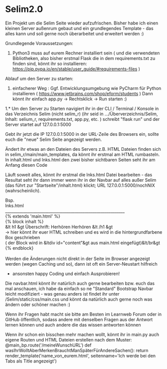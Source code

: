 # Selim2.0
Ein Projekt um die Selim Seite wieder aufzufrischen.
Bisher habe ich einen kleinen Server außenrum gebaut und ein grundlegendes Template - das alles kann und soll gerne noch überarbeitet und erweitert werden :)</br>

Grundlegende Voraussetzungen: 

1. Python3 muss auf eurem Rechner installiert sein ( und die verwendeten Bibliotheken, also bisher erstmal Flask die in dem requirements.txt 
   zu finden sind, könnt ihr so installieren: https://pip.pypa.io/en/stable/user_guide/#requirements-files ) </br>

Ablauf um den Server zu starten: </br>

1. einfacherer Weg : Ggf. Entwicklungsumgebung wie PyCharm für Python installieren ( https://www.jetbrains.com/shop/eform/students ) 
   Dann könnt ihr einfach app.py -> Rechtsklick -> Run  starten :)</br>
   
1.* Um den Server zu Starten navigiert ihr in der CLI / Terminal / Konsole in das Verzeichnis Selim (nicht selim_r) 
   (ihr seid in .../Überverzeichnis/Selim, Inhalt: selium_r, requirements.txt, app.py, etc. ) 
   schreibt "flask run" und der Server startet auf 127.0.0.1:5000</br>
   
Gebt ihr jetzt die IP 127.0.0.1:5000 in der URL-Zeile des Browsers ein, sollte euch die "neue" Selim Seite angezeigt werden.
   
Ändert ihr etwas an den Dateien des Servers 
z.B. HTML Dateien finden sich in selim_r/main/main_templates, da könnt ihr erstmal am HTML rumbasteln. In inhalt.html und lnks.html den zwei
bisher sichtbaren Seiten seht ihr am Anfang diesen Code 

Läuft soweit alles, könnt ihr erstmal die lnks.html Datei bearbeiten - das Resultat seht ihr dann immer wenn ihr in der Navbar 
auf alles außer Selim (das führt zur "Startseite"/inhalt.html) klickt; URL 127.0.0.1:5000/nochNIX (wahrscheinlich).


Bsp. </br>
lnks.html</br>
____________________________________________________________</br>
   {% extends 'main.html' %}</br>
   {% block inhalt %}</br>
   &lt h1 &gt Überschrift: Herhören Herhören &lt /h1 &gt </br>
   -> hier könnt ihr euer HTML schreiben und es wird in die hintergrundfarbene Box geschrieben </br>
   ( der Block wird in &ltdiv id="content"&gt aus main.html eingefügt)&lt/br&gt
</br>
   {% endblock}</br>
                                   </br>
Werden die Änderungen nicht direkt in der Seite im Browser angezeigt werden (wegen Caching und so), dann ist oft ein Server-Neustart hilfreich 
- ansonsten happy Coding und einfach Ausprobieren!
  
                                                                                                  
Die navbar.html könnt ihr natürlich auch gerne bearbeiten bzw. euch das mal anschauen, 
ich habe da einfach so ne "Standard" Bootstrap Navbar leicht modifiziert - was genau anders ist findet ihr 
unter /Selim/static/css/main.css und könnt da natürlich auch gerne noch was ändern oder schöner machen :)</br>

Wenn ihr Fragen habt macht sie bitte am Besten im Learnweb Forum oder in GitHub öffentlich, sodass andere mit denselben Fragen aus der Antwort lernen können und auch andere die das      wissen antworten können</br>

   
Wenn ihr schon ein bisschen mehr machen wollt, könnt ihr in main.py auch eigene Routen und HTML Dateien erstellen nach dem Muster:
   @main_bp.route('/meineWunschURL')
      def wasIhrWolltAberMerkenBrauchtManSpäterFürAndereSachen():
         return render_template('name_von_eurem.html', seitenname='Ich werde bei den Tabs als Title angezeigt')
   
   
